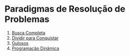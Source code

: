 Paradigmas de Resolução de Problemas
====================================

1. [Busca Completa](busca_completa.md)
1. [Dividir para Conquistar](dividir-para-conquistar.md)
1. [Gulosos](gulosos.md)
1. [Programação Dinâmica](programacao_dinamica.md)

